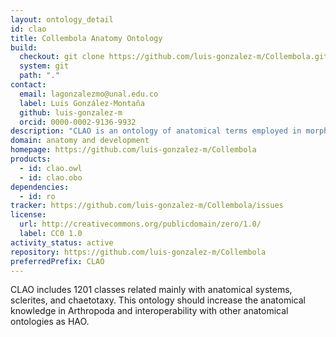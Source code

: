 ```yaml
---
layout: ontology_detail
id: clao
title: Collembola Anatomy Ontology
build:
  checkout: git clone https://github.com/luis-gonzalez-m/Collembola.git
  system: git
  path: "."
contact:
  email: lagonzalezmo@unal.edu.co
  label: Luis González-Montaña
  github: luis-gonzalez-m
  orcid: 0000-0002-9136-9932
description: "CLAO is an ontology of anatomical terms employed in morphological descriptions for the Class Collembola (Arthropoda: Hexapoda)."
domain: anatomy and development
homepage: https://github.com/luis-gonzalez-m/Collembola
products:
  - id: clao.owl
  - id: clao.obo
dependencies:
  - id: ro
tracker: https://github.com/luis-gonzalez-m/Collembola/issues
license:
  url: http://creativecommons.org/publicdomain/zero/1.0/
  label: CC0 1.0
activity_status: active
repository: https://github.com/luis-gonzalez-m/Collembola
preferredPrefix: CLAO
---
```


CLAO includes 1201 classes related mainly with anatomical systems, sclerites, and chaetotaxy. This ontology should increase the anatomical knowledge in Arthropoda and interoperability with other anatomical ontologies as HAO.
